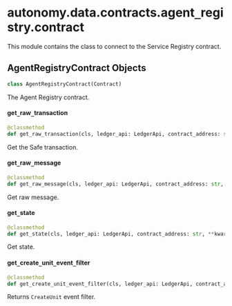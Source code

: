 <a id="autonomy.data.contracts.agent_registry.contract"></a>

# autonomy.data.contracts.agent`_`registry.contract

This module contains the class to connect to the Service Registry contract.

<a id="autonomy.data.contracts.agent_registry.contract.AgentRegistryContract"></a>

## AgentRegistryContract Objects

```python
class AgentRegistryContract(Contract)
```

The Agent Registry contract.

<a id="autonomy.data.contracts.agent_registry.contract.AgentRegistryContract.get_raw_transaction"></a>

#### get`_`raw`_`transaction

```python
@classmethod
def get_raw_transaction(cls, ledger_api: LedgerApi, contract_address: str, **kwargs: Any) -> Optional[JSONLike]
```

Get the Safe transaction.

<a id="autonomy.data.contracts.agent_registry.contract.AgentRegistryContract.get_raw_message"></a>

#### get`_`raw`_`message

```python
@classmethod
def get_raw_message(cls, ledger_api: LedgerApi, contract_address: str, **kwargs: Any) -> Optional[bytes]
```

Get raw message.

<a id="autonomy.data.contracts.agent_registry.contract.AgentRegistryContract.get_state"></a>

#### get`_`state

```python
@classmethod
def get_state(cls, ledger_api: LedgerApi, contract_address: str, **kwargs: Any) -> Optional[JSONLike]
```

Get state.

<a id="autonomy.data.contracts.agent_registry.contract.AgentRegistryContract.get_create_unit_event_filter"></a>

#### get`_`create`_`unit`_`event`_`filter

```python
@classmethod
def get_create_unit_event_filter(cls, ledger_api: LedgerApi, contract_address: str) -> Iterable[Dict]
```

Returns `CreateUnit` event filter.

